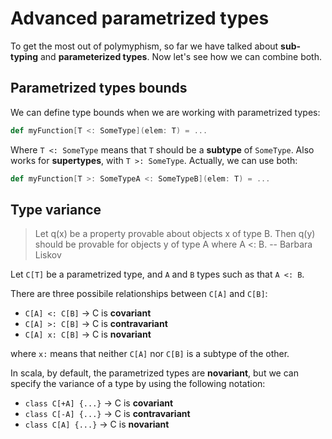 # Advanced parametrized types

To get the most out of polymyphism, so far we have talked about **sub-typing** and **parameterized types**. Now let's see how we can combine both.

## Parametrized types bounds

We can define type bounds when we are working with parametrized types:

```scala
def myFunction[T <: SomeType](elem: T) = ...
```

Where `T <: SomeType` means that `T` should be a **subtype** of `SomeType`. Also works for **supertypes**, with `T >: SomeType`. Actually, we can use both:

```scala
def myFunction[T >: SomeTypeA <: SomeTypeB](elem: T) = ...
```

## Type variance

> Let q(x) be a property provable about objects x of type B. Then q(y) should be provable for objects y of type A where A <: B. -- Barbara Liskov

Let `C[T]` be a parametrized type, and `A` and `B` types such as that `A <: B`.

There are three possibile relationships between `C[A]` and `C[B]`:

* `C[A] <: C[B]` -> C is **covariant**
* `C[A] >: C[B]` -> C is **contravariant**
* `C[A] x: C[B]` -> C is **novariant**

where `x:` means that neither `C[A]` nor `C[B]` is a subtype of the other.

In scala, by default, the parametrized types are **novariant**, but we can specify the variance of a type by using the following notation:

* `class C[+A] {...}` -> C is **covariant**
* `class C[-A] {...}` -> C is **contravariant**
* `class C[A] {...}` -> C is **novariant**